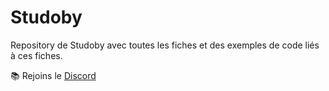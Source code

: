 # Studoby
  
Repository de Studoby avec toutes les fiches et des exemples de code liés à ces fiches. 

📚 Rejoins le [Discord](https://discord.gg/dy3PVA3jdw)
